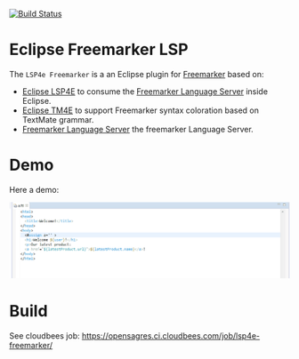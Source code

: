 [![Build Status](https://secure.travis-ci.org/angelozerr/lsp4e_freemarker.png)](http://travis-ci.org/angelozerr/lsp4e-freemarker)

Eclipse Freemarker LSP
===========================

The `LSP4e Freemarker` is a an Eclipse plugin for [Freemarker](https://freemarker.apache.org/) based on:

* [Eclipse LSP4E](https://projects.eclipse.org/projects/technology.lsp4e) to consume the [Freemarker Language Server](https://github.com/angelozerr/freemarker-languageserver) inside Eclipse.
* [Eclipse TM4E](https://projects.eclipse.org/projects/technology.tm4e) to support Freemarker syntax coloration based on TextMate grammar. 
* [Freemarker Language Server](https://github.com/angelozerr/freemarker-languageserver) the freemarker Language Server.

Demo
===========================

Here a demo:
 
 ![Editor Config](screenshots/FreemarkerLSPDemo.gif)
 
Build
===========================

See cloudbees job: https://opensagres.ci.cloudbees.com/job/lsp4e-freemarker/